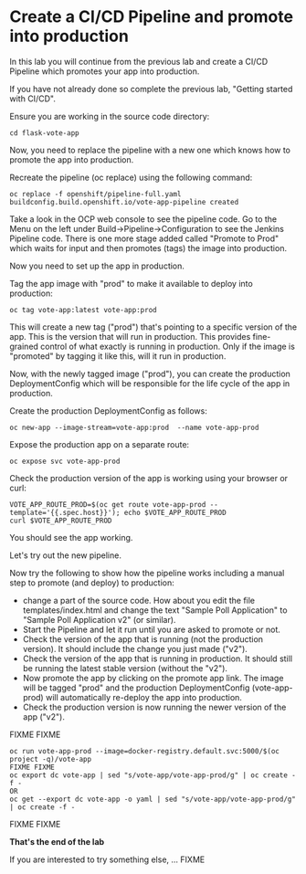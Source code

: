 # Create a CI/CD Pipeline and promote into production

In this lab you will continue from the previous lab and create a CI/CD Pipeline which promotes your app into production. 

If you have not already done so complete the previous lab, "Getting started with CI/CD".

Ensure you are working in the source code directory:

```
cd flask-vote-app
```

Now, you need to replace the pipeline with a new one which knows how to promote the app into production.

Recreate the pipeline (oc replace) using the following command:

```
oc replace -f openshift/pipeline-full.yaml
buildconfig.build.openshift.io/vote-app-pipeline created
```

Take a look in the OCP web console to see the pipeline code.  Go to the Menu on the left under Build->Pipeline->Configuration to see the Jenkins Pipeline code.  There is one more stage added called "Promote to Prod" which waits for input and then promotes (tags) the image into production.

Now you need to set up the app in production.

Tag the app image with "prod" to make it available to deploy into production:

```
oc tag vote-app:latest vote-app:prod
```

This will create a new tag ("prod") that's pointing to a specific version of the app.  This is the version that will run in production.  This provides fine-grained control of what exactly is running in production. Only if the image is "promoted" by tagging it like this, will it run in production. 

Now, with the newly tagged image ("prod"), you can create the production DeploymentConfig which will be responsible for the life cycle of the app in production.

Create the production DeploymentConfig as follows:

```
oc new-app --image-stream=vote-app:prod  --name vote-app-prod
```

Expose the production app on a separate route:

```
oc expose svc vote-app-prod
```

Check the production version of the app is working using your browser or curl:

```
VOTE_APP_ROUTE_PROD=$(oc get route vote-app-prod --template='{{.spec.host}}'); echo $VOTE_APP_ROUTE_PROD
curl $VOTE_APP_ROUTE_PROD
```

You should see the app working.

Let's try out the new pipeline.

Now try the following to show how the pipeline works including a manual step to promote (and deploy) to production:

- change a part of the source code.  How about you edit the file templates/index.html and change the text "Sample Poll Application" to "Sample Poll Application v2" (or similar).
- Start the Pipeline and let it run until you are asked to promote or not.
- Check the version of the app that is running (not the production version).  It should include the change you just made ("v2").
- Check the version of the app that is running in production.  It should still be running the latest stable version (without the "v2").
- Now promote the app by clicking on the promote app link. The image will be tagged "prod" and the production DeploymentConfig (vote-app-prod) will automatically re-deploy the app into production.
- Check the production version is now running the newer version of the app ("v2").

FIXME FIXME
```
oc run vote-app-prod --image=docker-registry.default.svc:5000/$(oc project -q)/vote-app
FIXME FIXME 
oc export dc vote-app | sed "s/vote-app/vote-app-prod/g" | oc create -f -
OR
oc get --export dc vote-app -o yaml | sed "s/vote-app/vote-app-prod/g" | oc create -f -
```
FIXME FIXME 


**That's the end of the lab**

If you are interested to try something else, ... FIXME


